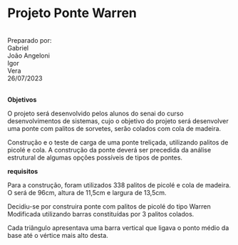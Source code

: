 <h1>Projeto Ponte Warren</h1>
<br>
Preparado por:
<br> 
Gabriel<br>  
João Angeloni<br> 
Igor<br> 
Vera<br>
26/07/2023
<br>
<br>

<p><b>Objetivos</b></p>

<p>O projeto será desenvolvido pelos alunos do senai do curso desenvolvimentos de sistemas, cujo o objetivo do projeto
será desenvolver uma ponte com palitos de sorvetes, serão colados com cola de madeira.</p>

<p>Construção e o teste de carga de uma ponte treliçada, utilizando palitos de picolé
e cola. A construção da ponte deverá ser precedida da análise estrutural de algumas
opções possíveis de tipos de pontes. </p>

<p><b>requisitos</b></p>

<p>Para a construção, foram utilizados 338 palitos de picolé e cola de madeira. O
será de 96cm, altura de 11,5cm e largura de 13,5cm.</p>

<p>Decidiu-se por construira ponte com palitos de picolé do tipo Warren 
Modificada utilizando barras constituídas por 3 palitos colados.</p>

<p>Cada triângulo apresentava uma barra vertical que ligava o ponto médio da base
até o vértice mais alto desta.</p>
